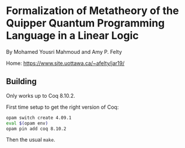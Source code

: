 # Formalization of Metatheory of the Quipper Quantum Programming Language in a Linear Logic

By Mohamed Yousri Mahmoud and Amy P. Felty

Home: https://www.site.uottawa.ca/~afelty/jar19/

## Building
Only works up to Coq 8.10.2.

First time setup to get the right version of Coq:
```bash
opam switch create 4.09.1
eval $(opam env)
opam pin add coq 8.10.2
```

Then the usual `make`.
